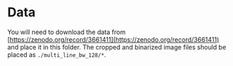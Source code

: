 # Data

You will need to download the data from [https://zenodo.org/record/3661411](https://zenodo.org/record/3661411) and place it in this folder.
The cropped and binarized image files should be placed as `./multi_line_bw_128/*`.
